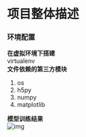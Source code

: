 # 项目整体描述
### 环境配置
**在虚拟环境下搭建**  
virtualenv  
**文件依赖的第三方模块**　　
1. os
2. h5py
3. numpy 
4. matplotlib

**模型训练结果**  
![img]("cost.jpg")